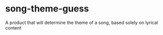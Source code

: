 # song-theme-guess
A product that will determine the theme of a song, based solely on lyrical content 
